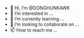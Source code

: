 - 👋 Hi, I’m @DONGHUNKAWK
- 👀 I’m interested in ...
- 🌱 I’m currently learning ...
- 💞️ I’m looking to collaborate on ...
- 📫 How to reach me ...

<!---
DONGHUNKAWK/DONGHUNKAWK is a ✨ special ✨ repository because its `README.md` (this file) appears on your GitHub profile.
You can click the Preview link to take a look at your changes.
--->
